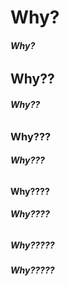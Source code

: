 # Why?
<h6><b>Why?</b></h6>

## Why??
<h6><b>Why??</b></h6>

### Why???
<h6><b>Why???</b></h6>

#### Why????
<h6><b>Why????</b></h6>

##### Why?????
<h6><b>Why?????</b></h6>
